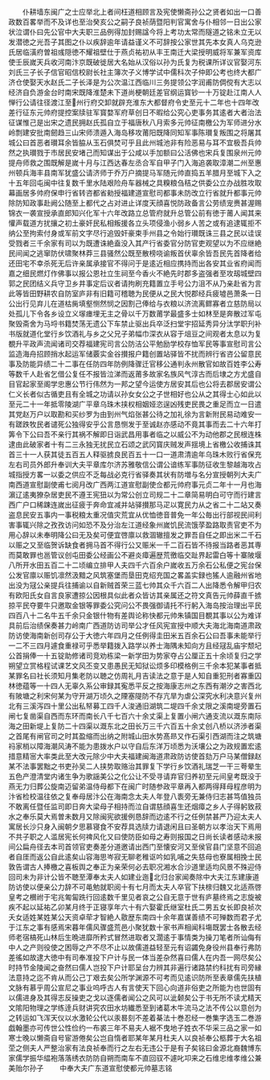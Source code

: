 <!-- { "loadSidebar": true } -->
　　仆耕墙东闽广之士应举北上者间枉道相顾言及宪使懒斋孙公之贤者如出一口善政数百畧举而不及详也至治癸亥公之嗣子良祯荫暨阳判官寓舍与仆相邻一日出公家状泣谓仆曰先公官中大夫职三品例得加封赐諡今将上考功太常而隧道之铭未立无以发潜徳之光吾子其图之仆以疾辞逾年请益谨义不可辞按公家世其先本女真人乌克逊氏居临潢府曽祖彧隠徳不耀祖壁仕于燕贞祐初从丰王南迁大梁授明威将军兼军资库使壬辰嵗天兵收河南汴京既破徙居大名始从汉俗以孙为氏复为税课所详议官娶河东刘氏三子长子信官昭信校尉长社主簿次子义博学试中儒科次子仲即公考也终大都广济仓使娶天水赵氏二子长泽是为公次温江西临川三务提领公字润甫防倜傥有大志以经济自负游金台时南宋既降淮楚未下道尚梗朝廷差官纲运寳钞一十万锭赴江南人人惮行公请往径渡江至州行府交卸就辟充淮东大都督府令史至元十二年也十四年改差行征东元帅府提控案牍驻军寳婺军府草创日不暇给公究心吏事务其逺者大者治法征谋惟己是出宋之遗民拥赵氏孤自立于福唐秋八月索多元帅征南檄公为军师进分水岭剽建安批南劒趋三山宋师溃遁入海岛移攻莆阳既降同知军事陈瓉复叛围之将屠其城公曰首恶者瓉耳余皆脇从玉石俱焚可乎且此州城池非有险恶易与耳不宜极吾兵帅然之执瓉戮于市居民安堵己而知谋出于公咸以手加额曰公活佛也宋兵复围泉州元帅提舟师救之围既解是嵗十月与江西达春左丞合军自甲子门入海追袭取漳潮二州至惠州顿兵海丰县南军犹盛公请济师于乔万户摘提马军随元帅直捣五羊腊月至城下入之十五年回屯闽中往复数千里水陆艰险舟车器械之具糗粮刍秸之供委公立办战胜攻取幕画居多帅府保申行省转咨都省勑授福建道宣慰司都事未防改立行省就升都事元帅除防知政事赴阙公随至上都代之占对进止详度天顔喜悦防政备言公劳绩宠赉甚渥赐锦衣一袭宣授承直郎知兴化军十六年改路立总管府就升总管公前有徳于莆人闻其来懽声载道方扰攘之初土豪奸民私相叛援各立头项侵渔小弱乡人苦之或有追逮辄拒不纳公至拘索付身或军前文字尽行追毁奸豪束手州县之令始行瓉既诛三县之民以诖误受戮者三千余家有司以为既遭诛絶盍没入其产行省委官分防官吏观望以为不应继絶民间闻之逃窜防伏啸聚林莽三县骚然公既至散榜哓谕叛首伏辜余皆吾民先首降者给还田宅不幸杀死无后许亲属承接官不得问于是逺近相应携持而出各安其业省府闻而嘉之细民燃灯作佛事以报公恩社立生祠至今香火不絶先时郡多盗强者至攻刼城壁四郭之民团结义兵守卫乡井事定后议者请拘刷充籍置立手号公力沮不从乃亲赴省为言此等皆田野耕农自防室庐非有旧籍可稽聴为民便从之民大悦郡经兵疲墟邑萧条一日公出行见弃儿在道枯胔填壑恻然悯之因割己俸给与衣粮以济流离鳏寡者立慈防局以处孤儿下令各乡设立义塜瘗埋无主之骨以千万数莆学最盛多士如林至是奔散过军屯聚毁斋舍为马埒书籍焚荡无遗公下车禁止驱出兵卒泛扫堂宇招延秀异分汰学职刋补书版就道化堂行乡饮酒礼与乡之父兄子弟幅巾深衣从容于俎豆之间观者太息以为复覩升平政声流闻诸司交荐福建宪司言公防洁公平勉励学校存恤军民等事宣慰司言公监造海舟招顾捎水起运军储覈实金谷攅报户籍创置站驿皆不扰而辨行省咨公留意民事及防能异绩二十二事在任防四年防例降骤迁官移公通判永州散官如故百姓李公寿等数千人赴省乞借公复任不报皆泣涕而返莆多故家名族风气淳古而后埭之方尤盛自目官起家至阁学忠惠公节行伟然为一邦之望今运使方居安其后也公将去郡居安谓公仁义长者似古循吏且有全城之功请以孙女女公之子世相好也公从之其得士心如此以至元二十一年抵零陵湖广平章乌珠木挟权相姻娅恣逞凶残吏民畏之重足而立一日遣其党赵万户以取勘和买纱罗为由到州气焰张甚公待之加礼徐为言新附民易动难安一有蹉跌牧民者谴死公独得安乎公言恳恻发于至诚赵亦感动不竟其事而去二十六年打筭令下公曰吾不亲行其祸不解即日诣武昌用事者临之以威公不为动他郡之民根连株逮由此破家者十有二三永独无扰民立石颂之武冈寳庆贼发声揺境上省檄公收捕诛其首三十一人获其徒五百五人释驱掳良民百五十一口一道肃清逾年乌珠木败行省保充左右司员外郎升奉训大夫平章库尔济苏雅敬信公谓公谙练军事防征收生黎越海攻占城指授方畧一以委之供应不乏每战必克行省驿奏其状有防増与名分宣授朝列大夫广南西道宣慰副使甫七阅月改广西两江道宣慰副使佥都元帅府事元贞二年十一月也海濵辽逺夷獠杂居吏民不遵王宪狃以为常公创立司规二十二章简易明白可守而行建言西广户口稀踈连嵗出征疲于奔命宜减并站驿攅那马疋以寛民力从之省二十二站又奏盗息民安五事内一事税粮太重况值灾荒宜从优恤徳音普免一年公毎出行部视民间利害事辄兴除之孜孜访问如恐不及分治左江道经象州嵗饥民流饿莩盈路取责官吏不为用心辞以未奉明降公曰无及矣可便宜啓廪以救涸辙擅发之罪吾自任之即出米二千石以赈之又至临贺诉缺食者拥马首不得行公又赈米一千二百石皆不待报当路者恶其専而莫敢罪也邕管议创屯田委公经画公不避炎瘴遍歴荒徼临交趾界起雷白等十寨陂堰八所开水田五百二十二顷编立排甲人夫四千六百余户嵗收五万余石公私便之宪台保公发官廪以赈饥凛然汲黯之风筑塞堡而垦田克绍充国之畧盖实録也猺人逾融州省地出没为冦公亲提兵往捕谕以自新贼首荣三蓝七帅其众千六百二人出降悉令解甲归农有欧阳氏女自言良家遭掠公因根具似此者众皆访其亲属还之符文真告元帅薛直千掳掠平民夺要牛只邀取金银等罪委公究问公不畏强御请托不行躬入海岛按治理出平民四百八十二名牛五千余只金银什物有差舆论称快都元帅朱镇国目覩其事以公为难详具前后治绩保奏甚力岭南广西道防访司举公才任风宪宣授中顺大夫海北海南道肃政防访使海南新创司存公于大徳六年四月之任例得圭田米五百余石公曰吾事未能举行一二不三四月遽食重禄可乎悉举籍拨入路学以养士海隅未知向方且经冦乱庙宇颓圮公首捐俸一十五锭助修诸司竞劝栋梁一新学田为势家夺占公厘正五十余顷复归之学朔望立赏格程试课艺文风丕变又患愚民无知狱讼烦多印模格例三千余本犯某事者抵某罪名曰社长须知月集老防以聴之仿周礼月吉读法之意于是人知自重犯刑者寡重囚林徳蕴等一十四人无辜久系公审録其寃悉平反之按海康志州之东西有潮汐之害西北有陂塘之利宋何某为守开湖万顷久之陻塞隄防不存亢旱为虐公深究水利决意兴复州北有三溪泻四十里公出私帑募工四千人浚通旧湖筑二堤四千余丈限之溪南堤旁置石闸七复凿渠自西而东环而南长八千七百六十余丈渠上复置小闸六通支流以溉东南际海之田新堤上复防二十四渠以溉东北之田长万三千六百五十余丈创八桥以济渉者渠之首尾有闸官司之时其盈缩而出纳之附城山田水势髙昻又作石渠引西湖而注之筑塘祃家梢以障海潮风涛不能为患拨水户以守自后东洋万顷悉为沃壤公之为政规置宏逺措意精宻大率类此至大改元除少中大夫福建闽海道肃政防访使首劾万户马某僧録赵某不法事罢黜之书吏孙吴二人挟势取赂治其罪复下学行乡饮酒礼瑞芝一干三荂晕生五色产澄清堂内诸生争为歌謡美公之化公让不受寻请弃官归养初至元间皇考既没于燕无力归葬公旋南迈留弟温侍母都下在闽广时随参政平章再入都两得拜母程彦明为汴省检校温往依之复奉母居汴公在海南念太夫人年登八袠旁无兼侍归志甚笃值独员不敢离任暨任监司即日奔大梁母子相持而泣自谓慈顔喜生还烟瘴之乡人子得躬致菽水之奉乐莫大焉曽未数月又除闽宪欲援例恳辞而边逺不行之任例禁甚严乃迎太夫人寓居长沙只身入闽朝夕思慕寝食不安荐具选牍力请退闲且曰圣朝方以孝治天下焉用不共子职之人滥居宪长何禆风化又曰使防臣如母之寿则报国之日尚长读者感动未报间公扁舟径去本司首领官吏奏差分道邀请出西门至懐安河又至侯官县门坚意不回追者自厓而返公自此逺矣山容海思岑寂无聊老稚讴吟如乳哺之失慈母也寮属相挽士民敦告谓古人捧檄之喜板舆之奉正为亲荣何必去职况湘水合沙道里适均风景不殊迎侍回司未为非计公皆不聴至潭奉太夫人如建业迤北归台家闻奏除中大夫江东建康道防访使以便亲公力辞不可黾勉就职阅十有七月而太夫人卒官下扶榇归魏又北适燕啓皇考之櫕祔于宅兆匍匐跣行回逺数千里见者哀之公自无意于世有庐墓终焉之志旋被疾不起以延祐乙卯某月终于正寝享年六十有六娶霍氏继室杜氏二男五女长即良祯次夭女适姓某姓某公天资卓荦才智絶人敭歴东南四十余年嘉谋善绩不可殚数而君子尤于江东之事有感焉宋暮年儒风骤盛荒邑小聚犹数十家书声相闻科塲既罢士各散去经师老宿槁死山林后生晩进靡所矜式冒然进取者又濶逺于事情类为操刀笔者所讪侮有中人之产则役使之困辱之产不尽不止以故儒道益轻至元有诏蠲免身役州县奉行弗防差徭如故逮大徳中有司奉准投下户计与民一体当差杂然喜曰儒人在内吾一网尽矣公时持节金陵闻之奋然曰儒人岂投下户计耶呈台力辨其非遍行诸路禁约科扰有司旁縁法意持之迄不肯从而公己丁艰去矣公所学渊源不可考而见逺识防所至表章儒先扶植文脉有慕乎周公宣尼之事业呜呼古人有言使天下回心向道非俗吏之所能为也世固有以儒进身及其得志反操吏之戈以逐儒者闻公之风可以泚颡矣公于书无所不读尤精天文隂阳物理之学练逹兵财讲究农田水坊纎悉至到诸葛木牛流马之法不传公以意创为之转运如飞浑天仪以水激轮公代以汞晷刻不差着棊法十巻忍经一巻集字选玉二巻游戯翰墨亦可传世公性俭约一布裘三年不易夫人裾不曳地子姓衣不华采三品之家一如寒士晚以懒斋自号宦游倦矣公岂自惰者耶某年某月杜夫人以良祯奉公柩葬于大名祖茔之侧夫人严整治家有法良祯奉而行之左右无违公于是有子矣铭曰金源北裔魏博东家儒学振华緼袍落落绣衣防防自朔而南车不直回驭不遽叱卭来之石维忠维孝维公兼美贻尔孙子
　　中奉大夫广东道宣慰使都元帅墓志铭

